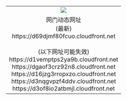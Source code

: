 ﻿<table>
  <tr></tr>
  <tr><td colspan=2 align=center><img src="https://d69djmf80fcuo.cloudfront.net/Up/oGate.jpg" /></td></tr>
  <tr><td colspan=2 align=center>网门动态网址<br/>(最新)
<br>https://d69djmf80fcuo.cloudfront.net
<br/><br/>(以下网址可能失效)
<br>https://d1vemptps2ya9b.cloudfront.net
<br>https://dgaof3crz92n8.cloudfront.net
<br>https://d16jzg3rropxzo.cloudfront.net
<br>https://d3nqgvpzf4ddv.cloudfront.net
<br>https://d3of8io2atbmjl.cloudfront.net
    </td>
  </tr>
</table>

